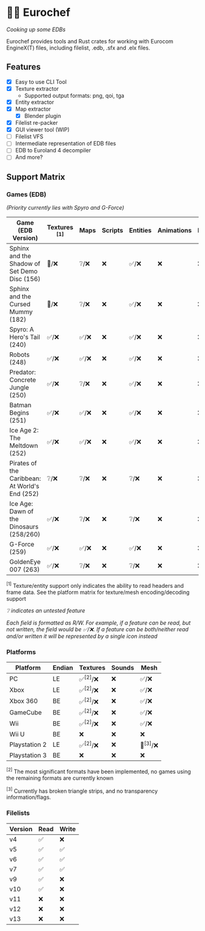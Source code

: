 # 👨‍🍳 Eurochef

_Cooking up some EDBs_

Eurochef provides tools and Rust crates for working with Eurocom EngineX(T) files, including filelist, .edb, .sfx and .elx files.

## Features

* [x] Easy to use CLI Tool
* [x] Texture extractor
  * Supported output formats: png, qoi, tga
* [x] Entity extractor
* [x] Map extractor
  * [x] Blender plugin
* [x] Filelist re-packer
* [x] GUI viewer tool (WIP)
* [ ] Filelist VFS
* [ ] Intermediate representation of EDB files
* [ ] EDB to Euroland 4 decompiler
* [ ] And more?

## Support Matrix

### Games (EDB)

_(Priority currently lies with Spyro and G-Force)_

| Game (EDB Version)                             | Textures <sup>[1]</sup> | Maps | Scripts | Entities | Animations | Particles | Spreadsheets |
| ---------------------------------------------- | ----------------------- | ---- | ------- | -------- | ---------- | --------- | ------------ |
| Sphinx and the Shadow of Set Demo Disc (156)   | 🚧/❌                     | ❔/❌  | ❌       | ✅/❌      | ❌          | ❌         | ✅/❌          |
| Sphinx and the Cursed Mummy (182)              | 🚧/❌                     | ❔/❌  | ❌       | ✅/❌      | ❌          | ❌         | ✅/❌          |
| Spyro: A Hero's Tail (240)                     | ✅/❌                     | ✅/❌  | ❌       | ✅/❌      | ❌          | ❌         | ✅/❌          |
| Robots (248)                                   | ✅/❌                     | ✅/❌  | ❌       | ✅/❌      | ❌          | ❌         | ✅/❌          |
| Predator: Concrete Jungle (250)                | ✅/❌                     | ❔/❌  | ❌       | ✅/❌      | ❌          | ❌         | ✅/❌          |
| Batman Begins (251)                            | ✅/❌                     | ✅/❌  | ❌       | ✅/❌      | ❌          | ❌         | ✅/❌          |
| Ice Age 2: The Meltdown (252)                  | ✅/❌                     | ✅/❌  | ❌       | ✅/❌      | ❌          | ❌         | ✅/❌          |
| Pirates of the Caribbean: At World's End (252) | ❔/❌                     | ❔/❌  | ❌       | ❔/❌      | ❌          | ❌         | ✅/❌          |
| Ice Age: Dawn of the Dinosaurs (258/260)       | ✅/❌                     | ❔/❌  | ❌       | ❔/❌      | ❌          | ❌         | ✅/❌          |
| G-Force (259)                                  | ✅/❌                     | ✅/❌  | ❌       | ✅/❌      | ❌          | ❌         | ✅/❌          |
| GoldenEye 007 (263)                            | ✅/❌                     | ❔/❌  | ❌       | ❔/❌      | ❌          | ❌         | ✅/❌          |

<sup>[1]</sup> Texture/entity support only indicates the ability to read headers and frame data. See the platform matrix for texture/mesh encoding/decoding support

_❔ indicates an untested feature_

_Each field is formatted as R/W. For example, if a feature can be read, but not written, the field would be ✅/❌. If a feature can be both/neither read and/or written it will be represented by a single icon instead_

### Platforms

| Platform      | Endian | Textures          | Sounds | Mesh              |
| ------------- | ------ | ----------------- | ------ | ----------------- |
| PC            | LE     | ✅<sup>[2]</sup>/❌ | ❌      | ✅/❌               |
| Xbox          | LE     | ✅<sup>[2]</sup>/❌ | ❌      | ✅/❌               |
| Xbox 360      | BE     | ✅<sup>[2]</sup>/❌ | ❌      | ✅/❌               |
| GameCube      | BE     | ✅<sup>[2]</sup>/❌ | ❌      | ✅/❌               |
| Wii           | BE     | ✅<sup>[2]</sup>/❌ | ❌      | ✅/❌               |
| Wii U         | BE     | ❌                 | ❌      | ❌                 |
| Playstation 2 | LE     | ✅<sup>[2]</sup>/❌ | ❌      | 🚧<sup>[3]</sup>/❌ |
| Playstation 3 | BE     | ❌                 | ❌      | ❌                 |

<sup>[2]</sup> The most significant formats have been implemented, no games using the remaining formats are currently known

<sup>[3]</sup> Currently has broken triangle strips, and no transparency information/flags.

### Filelists

| Version | Read | Write |
| ------- | ---- | ----- |
| v4      | ✅    | ❌     |
| v5      | ✅    | ✅     |
| v6      | ✅    | ✅     |
| v7      | ✅    | ✅     |
| v9      | ✅    | ❌     |
| v10     | ✅    | ❌     |
| v11     | ❌    | ❌     |
| v12     | ❌    | ❌     |
| v13     | ❌    | ❌     |

<!-- ## Map extracting -->
<!-- TODO(cohae): Write this out into a guide on how to build/use CLI/GUI, not just for maps but also everything else -->
